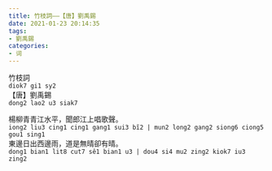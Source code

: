 ```yaml
---
title: 竹枝詞——【唐】劉禹錫  
date: 2021-01-23 20:14:35  
tags:  
- 劉禹錫  
categories:  
- 词  
---
```

竹枝詞  
`diok7 gi1 sy2`  
【唐】劉禹錫  
`dong2 lao2 u3 siak7`  

楊柳青青江水平，聞郎江上唱歌聲。  
`iong2 liu3 cing1 cing1 gang1 sui3 bĩ2 | mun2 long2 gang2 siong6 ciong5 gou1 sing1`  
東邊日出西邊雨，道是無晴卻有晴。  
`dong1 bian1 lit8 cut7 sê1 bian1 u3 | dou4 si4 mu2 zing2 kiok7 iu3 zing2`  
